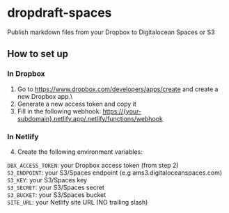 # dropdraft-spaces

Publish markdown files from your Dropbox to Digitalocean Spaces or S3

## How to set up

### In Dropbox

1.  Go to <https://www.dropbox.com/developers/apps/create> and create a new Dropbox app.\\
2.  Generate a new access token and copy it
3.  Fill in the following webhook: <https://{your-subdomain}.netlify.app/.netlify/functions/webhook>

### In Netlify

4.  Create the following environment variables:

`DBX_ACCESS_TOKEN`: your Dropbox access token (from step 2)\
`S3_ENDPOINT`: your S3/Spaces endpoint (e.g ams3.digitaloceanspaces.com)\
`S3_KEY`: your S3/Spaces key\
`S3_SECRET`: your S3/Spaces secret\
`S3_BUCKET`: your S3/Spaces bucket\
`SITE_URL`: your Netlify site URL (NO trailing slash)
